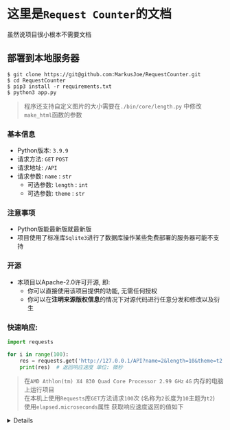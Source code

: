 # 这里是`Request Counter`的文档
虽然说项目很小根本不需要文档

## 部署到本地服务器
 ```shell
 $ git clone https://git@github.com:MarkusJoe/RequestCounter.git
 $ cd RequestCounter
 $ pip3 install -r requirements.txt
 $ python3 app.py 
 ```

> 程序还支持自定义图片的大小需要在`./bin/core/length.py` 中修改 `make_html`函数的参数

### 基本信息
- Python版本: `3.9.9`
- 请求方法: `GET` `POST`
- 请求地址: `/API`
- 请求参数: `name` : `str`
  - 可选参数: `length` : `int`
  - 可选参数: `theme` : `str`
  

### 注意事项
- Python版能最新版就最新版
- 项目使用了标准库`Sqlite3`进行了数据库操作某些免费部署的服务器可能不支持


### 开源
- 本项目以Apache-2.0许可开源, 即:
  - 你可以直接使用该项目提供的功能, 无需任何授权
  - 你可以在**注明来源版权信息**的情况下对源代码进行任意分发和修改以及衍生


### 快速响应:
```python
import requests

for i in range(100):
    res = requests.get('http://127.0.0.1/API?name=2&length=10&theme=t2').elapsed.microseconds
    print(res)  # 返回响应速度 单位: 微秒
```
>在`AMD Athlon(tm) X4 830 Quad Core Processor 2.99 GHz` `4G` 内存的电脑上运行项目  
> 在本机上使用`Requests`库`GET`方法请求`100`次 (名称为`2`长度为`10`主题为`t2`)  
> 使用`elapsed.microseconds`属性 获取响应速度返回的值如下
<details>
单位: 微秒<br>
参考: 1秒(second)(s) = 1000毫秒(millisecond)(ms) = 1000000微秒(microseconds)(us)<br>
61764<br>
22125<br>
25059<br>
16524<br>
13396<br>
12787<br>
20579<br>
18987<br>
25500<br>
14910<br>
11303<br>
11787<br>
16949<br>
17094<br>
15264<br>
10934<br>
10526<br>
11943<br>
16967<br>
17205<br>
12887<br>
11386<br>
11547<br>
17743<br>
18625<br>
17208<br>
14763<br>
12858<br>
12708<br>
18598<br>
16879<br>
16216<br>
14655<br>
12089<br>
11588<br>
17287<br>
20115<br>
14403<br>
12857<br>
11596<br>
15006<br>
18246<br>
18013<br>
13623<br>
10673<br>
12064<br>
17838<br>
16651<br>
16483<br>
13522<br>
13231<br>
15624<br>
11043<br>
10765<br>
16317<br>
17200<br>
13250<br>
11230<br>
11533<br>
16727<br>
16781<br>
16253<br>
14658<br>
13762<br>
13194<br>
17700<br>
17933<br>
15686<br>
12051<br>
10904<br>
17163<br>
16591<br>
16464<br>
15271<br>
12405<br>
17173<br>
26737<br>
15964<br>
12363<br>
12653<br>
12893<br>
17524<br>
20084<br>
14165<br>
12037<br>
13427<br>
17245<br>
18652<br>
18438<br>
14811<br>
14233<br>
14555<br>
17998<br>
16949<br>
16445<br>
12120<br>
11695<br>
14257<br>
17557<br>
16587<br>
</details>


